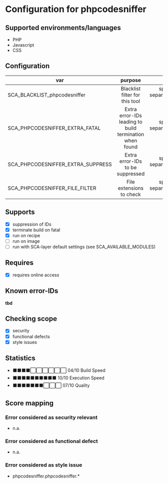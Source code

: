 # Configuration for phpcodesniffer

## Supported environments/languages

* PHP
* Javascript
* CSS

## Configuration

| var | purpose | type | default |
| ------------- |:-------------:| -----:| -----:
| SCA_BLACKLIST_phpcodesniffer | Blacklist filter for this tool | space-separated-list | ""
| SCA_PHPCODESNIFFER_EXTRA_FATAL | Extra error-IDs leading to build termination when found | space-separated-list | "":
| SCA_PHPCODESNIFFER_EXTRA_SUPPRESS | Extra error-IDs to be suppressed | space-separated-list | ""
| SCA_PHPCODESNIFFER_FILE_FILTER | File extensions to check | space-separated-list | ".php .js .css"

## Supports

* [x] suppression of IDs
* [x] terminate build on fatal
* [x] run on recipe
* [ ] run on image
* [ ] run with SCA-layer default settings (see SCA_AVAILABLE_MODULES)

## Requires

* [x] requires online access

## Known error-IDs

__tbd__

## Checking scope

* [x] security
* [x] functional defects
* [x] style issues

## Statistics

* ⬛⬛⬛⬛⬜⬜⬜⬜⬜⬜ 04/10 Build Speed
* ⬛⬛⬛⬛⬛⬛⬛⬛⬛⬛ 10/10 Execution Speed
* ⬛⬛⬛⬛⬛⬛⬛⬜⬜⬜ 07/10 Quality

## Score mapping

### Error considered as security relevant

* n.a.

### Error considered as functional defect

* n.a.

### Error considered as style issue

* phpcodesniffer.phpcodesniffer.*
